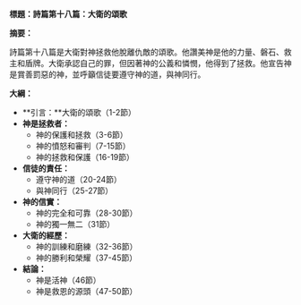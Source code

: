 **標題：詩篇第十八篇：大衛的頌歌**

**摘要：**

詩篇第十八篇是大衛對神拯救他脫離仇敵的頌歌。他讚美神是他的力量、磐石、救主和盾牌。大衛承認自己的罪，但因著神的公義和憐憫，他得到了拯救。他宣告神是賞善罰惡的神，並呼籲信徒要遵守神的道，與神同行。

**大綱：**

* **引言：**大衛的頌歌（1-2節）
* **神是拯救者：**
    * 神的保護和拯救（3-6節）
    * 神的憤怒和審判（7-15節）
    * 神的拯救和保護（16-19節）
* **信徒的責任：**
    * 遵守神的道（20-24節）
    * 與神同行（25-27節）
* **神的信實：**
    * 神的完全和可靠（28-30節）
    * 神的獨一無二（31節）
* **大衛的經歷：**
    * 神的訓練和磨練（32-36節）
    * 神的勝利和榮耀（37-45節）
* **結論：**
    * 神是活神（46節）
    * 神是救恩的源頭（47-50節）